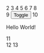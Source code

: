 <html>
 2   <head>
 3     <script src="js/angular.js"></script>
 4     <script src="js/app.js"></script>
 5     <link rel="stylesheet" href="css/bootstrap.css">
 6   </head>
 7   <body ng-app>
 8     <div ng-controller="MyCtrl">
 9       <button ng-click="toggle()">Toggle</button>
10       <p ng-show="visible">Hello World!</p>
11     </div>
12   </body>
13 </html>
